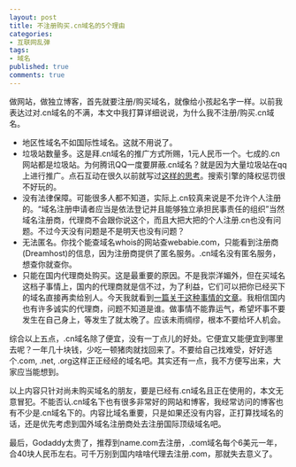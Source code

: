 ```yaml
---
layout: post
title: 不注册购买.cn域名的5个理由
categories:
- 互联网乱弹
tags:
- 域名
published: true
comments: true
---
```

做网站，做独立博客，首先就要注册/购买域名，就像给小孩起名字一样。以前我表达过对.cn域名的不满，本文中我打算详细说说，为什么我不注册/购买.cn域名。

- 地区性域名不如国际性域名。这就不用说了。
- 垃圾站数量多。这是拜.cn域名的推广方式所赐，1元人民币一个。七成的.cn网站都是垃圾站。为何腾讯QQ一度要屏蔽.cn域名？就是因为大量垃圾站在qq上进行推广。点石互动在很久以前就写过[这样的思考](http://www.dunsh.org/2007/03/09/domin-thinking/)。搜索引擎的降权惩罚很不好玩的。
- 没有法律保障。可能很多人都不知道，实际上.cn较真来说是不允许个人注册的。“域名注册申请者应当是依法登记并且能够独立承担民事责任的组织”当然域名注册商，代理商不会跟你说这个，而且大把大把的个人注册.cn也没有问题。不过今天没有问题是不是明天也没有问题？
- 无法匿名。你找个能查域名whois的网站查webabie.com，只能看到注册商(Dreamhost)的信息，因为注册商提供了匿名服务。.cn域名没有匿名服务，想查你就查你。
- 只能在国内代理商处购买。这是最重要的原因。不是我崇洋媚外，但在买域名这档子事情上，国内的代理商就是信不过，为了利益，它们可以把你已经买下的域名直接再卖给别人。今天我就看到[一篇关于这种事情的文章](http://www.hebine.net/blog/archives/420.html)。我相信国内也有许多诚实的代理商，问题不知道是谁。做事情不能靠运气，希望坏事不要发生在自己身上，等发生了就太晚了。应该未雨绸缪，根本不要给坏人机会。

综合以上五点，.cn域名除了便宜，没有一丁点儿的好处。它便宜又能便宜到哪里去呢？一年几十块钱，少吃一顿猪肉就找回来了。不要给自己找难受，好好选个.com, .net, .org这样正正经经的域名吧。其实还有一点，我不方便写出来，大家应当能想到。

以上内容只针对尚未购买域名的朋友，要是已经有.cn域名且正在使用的，本文无意冒犯。不能否认.cn域名下也有很多非常好的网站和博客，我经常访问的博客也有不少是.cn域名下的。内容比域名重要，只是如果还没有内容，正打算找域名的话，还是优先考虑到国外域名注册商处去注册国际顶级域名吧。

最后，Godaddy太贵了，推荐到name.com去注册，.com域名每个6美元一年，合40块人民币左右。可千万别到国内啥啥代理去注册.com，那就失去意义了。
